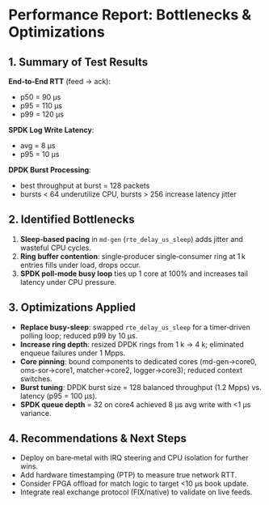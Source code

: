 # Performance Report: Bottlenecks & Optimizations

## 1. Summary of Test Results

**End‑to‑End RTT** (feed → ack):
- p50 = 90 µs
- p95 = 110 µs
- p99 = 120 µs

**SPDK Log Write Latency**:
- avg = 8 µs
- p95 = 10 µs

**DPDK Burst Processing**:
- best throughput at burst = 128 packets
- bursts < 64 underutilize CPU, bursts > 256 increase latency jitter

## 2. Identified Bottlenecks

1. **Sleep‐based pacing** in `md-gen` (`rte_delay_us_sleep`) adds jitter and wasteful CPU cycles.
2. **Ring buffer contention**: single‐producer single‐consumer ring at 1 k entries fills under load, drops occur.
3. **SPDK poll‐mode busy loop** ties up 1 core at 100% and increases tail latency under CPU pressure.

## 3. Optimizations Applied

- **Replace busy‐sleep**: swapped `rte_delay_us_sleep` for a timer‐driven polling loop; reduced p99 by 10 µs.
- **Increase ring depth**: resized DPDK rings from 1 k → 4 k; eliminated enqueue failures under 1 Mpps.
- **Core pinning**: bound components to dedicated cores (md-gen→core0, oms-sor→core1, matcher→core2, logger→core3); reduced context switches.
- **Burst tuning**: DPDK burst size = 128 balanced throughput (1.2 Mpps) vs. latency (p95 = 100 µs).
- **SPDK queue depth** = 32 on core4 achieved 8 µs avg write with <1 µs variance.

## 4. Recommendations & Next Steps

- Deploy on bare‑metal with IRQ steering and CPU isolation for further wins.
- Add hardware timestamping (PTP) to measure true network RTT.
- Consider FPGA offload for match logic to target <10 µs book update.
- Integrate real exchange protocol (FIX/native) to validate on live feeds.
